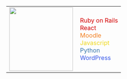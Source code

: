 <table border=0 cellpadding=0 cellspacing=0>
  <tr>
    <td>
      <img src="https://media.giphy.com/media/MF1kR4YmC2Z20/giphy.gif" width="170" align="left" />
    </td>
    <td>
      <font color="#d30001">Ruby on Rails</font>
      <br>
      <font color="#d30001">React</font>
      <br>
      <font color="#f27f22">Moodle</font>
      <br>
      <font color="#efd81d">Javascript</font>
      <br>
      <font color="#3776ab">Python</font>
      <br>
      <font color="#3858e9">WordPress</font>
    </td>
  </tr>
</table>

